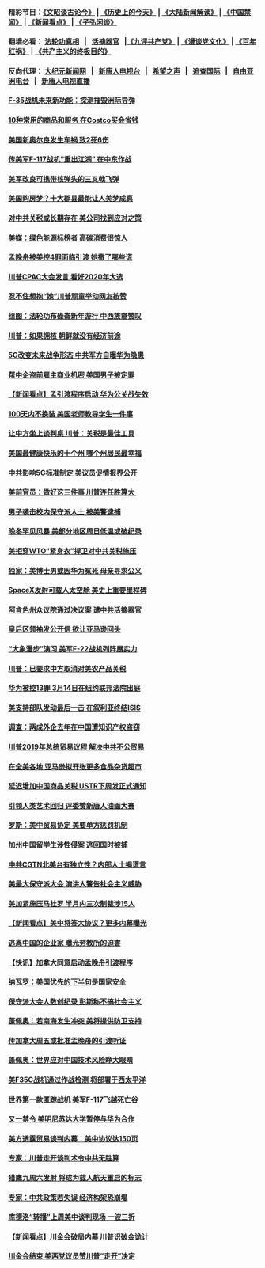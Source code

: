 #### 精彩节目：[《文昭谈古论今》](http://155.138.205.71/wenzhao) | [《历史上的今天》](http://155.138.205.71/today-in-history) | [《大陆新闻解读》](http://155.138.205.71/ntdtv-comedy) | [《中国禁闻》](http://155.138.205.71/ntdtv-news) | [《新闻看点》](http://155.138.205.71/news-insight) | [《子弘闲谈》](http://155.138.205.71/zihongxiantan/) 

 #### 翻墙必看： [法轮功真相](http://155.138.205.71:10000/videos/truth.html) &nbsp;&nbsp;|&nbsp;&nbsp; [活摘器官](http://155.138.205.71:10000/videos/res/Organs/) &nbsp;&nbsp;|[《九评共产党》](http://155.138.205.71:10000/videos/jiuping) | [《漫谈党文化》](http://155.138.205.71:10000/videos/mtdwh) | [《百年红祸》](http://155.138.205.71:10000/videos/bnhh) | [《共产主义的终极目的》](http://155.138.205.71:10000/videos/res/zjmd) 

 #### 反向代理： [大纪元新闻网](http://155.138.205.71:10080/) &nbsp;&nbsp;|&nbsp;&nbsp; [新唐人电视台](http://155.138.205.71:8000/) &nbsp;&nbsp;|&nbsp;&nbsp; [希望之声](http://155.138.205.71:8200/) &nbsp;&nbsp;|&nbsp;&nbsp; [追查国际](http://155.138.205.71:10010/) &nbsp;&nbsp;|&nbsp;&nbsp; [自由亚洲电台](http://155.138.205.71:9800/) &nbsp;&nbsp;|&nbsp;&nbsp; [新唐人电视直播](http://155.138.205.71/) 

#### [F-35战机未来新功能：探测摧毁洲际导弹](../pages/nsc412/n11084576.md?t=03031237) 

#### [10种常用的商品和服务 在Costco买会省钱](../pages/nsc412/n11083409.md?t=03031237) 

#### [美国新奥尔良发生车祸 致2死6伤](../pages/nsc412/n11085688.md?t=03031237) 

#### [传美军F-117战机“重出江湖” 在中东作战](../pages/nsc412/n11085560.md?t=03031237) 

#### [美军改良可携带核弹头的三叉戟飞弹](../pages/nsc412/n11085360.md?t=03031237) 

#### [美国购房梦？十大郡县最能让人美梦成真](../pages/nsc412/n11084365.md?t=03031237) 

#### [对中共关税或长期存在 美公司找到应对之策](../pages/nsc412/n11084764.md?t=03031237) 

#### [美媒：绿色能源标榜者 高碳消费很惊人](../pages/nsc412/n11085202.md?t=03031237) 

#### [孟晚舟被美控4罪面临引渡 她撒了哪些谎](../pages/nsc412/n11084821.md?t=03031237) 

#### [川普CPAC大会发言 看好2020年大选](../pages/nsc412/n11084682.md?t=03031237) 

#### [忍不住想抱“她”川普顽童举动网友按赞](../pages/nsc412/n11084691.md?t=03031237) 

#### [组图：法轮功布碌崙新年游行 中西族裔赞叹](../pages/nsc412/n11084713.md?t=03031237) 

#### [川普：如果拥核 朝鲜就没有经济前途](../pages/nsc412/n11084624.md?t=03031237) 

#### [5G改变未来战争形态 中共军方自曝华为隐患](../pages/nsc412/n11080193.md?t=03031237) 

#### [帮中企盗前雇主商业机密 美国男子被定罪](../pages/nsc412/n11084590.md?t=03031237) 

#### [【新闻看点】孟引渡程序启动 华为公关战失效](../pages/nsc412/n11084453.md?t=03031237) 

#### [100天内不换装 美国老师教导学生一件事](../pages/nsc412/n11084543.md?t=03031237) 

#### [让中方坐上谈判桌 川普：关税是最佳工具](../pages/nsc412/n11084359.md?t=03031237) 

#### [美国最健康快乐的十个州 哪个州居民最幸福](../pages/nsc412/n11084450.md?t=03031237) 

#### [中共影响5G标准制定 美议员促情报界公开](../pages/nsc412/n11084422.md?t=03031237) 

#### [美前官员：做好这三件事 川普连任胜算大 ](../pages/nsc412/n11083314.md?t=03031237) 

#### [男子袭击校内保守派人士 被美警逮捕](../pages/nsc412/n11083471.md?t=03031237) 

#### [晚冬罕见风暴 美部分地区周日低温或破纪录](../pages/nsc412/n11084235.md?t=03031237) 

#### [美拒穿WTO“紧身衣”捍卫对中共关税施压](../pages/nsc412/n11084156.md?t=03031237) 

#### [独家：美博士男或因华为冤死 母亲寻求公义](../pages/nsc412/n11082270.md?t=03031237) 

#### [SpaceX发射可载人太空舱 美史上重要里程碑](../pages/nsc412/n11084023.md?t=03031237) 

#### [阿肯色州众议院通过决议案 谴中共活摘器官](../pages/nsc412/n11082231.md?t=03031237) 

#### [皇后区领袖发公开信  欲让亚马逊回头](../pages/nsc412/n11083353.md?t=03031237) 

#### [“大象漫步”演习 美军F-22战机列阵展实力](../pages/nsc412/n11083501.md?t=03031237) 

#### [川普：已要求中方取消对美农产品关税](../pages/nsc412/n11083216.md?t=03031237) 

#### [华为被控13罪 3月14日在纽约联邦法院出庭](../pages/nsc412/n11082772.md?t=03031237) 

#### [美支持部队发动最后一击 在叙利亚终结ISIS](../pages/nsc412/n11082463.md?t=03031237) 

#### [调查：两成外企去年在中国遭知识产权盗窃](../pages/nsc412/n11082699.md?t=03031237) 

#### [川普2019年总统贸易议程 解决中共不公贸易](../pages/nsc412/n11082766.md?t=03031237) 

#### [在全美各地 亚马逊拟开张更多食品杂货超市](../pages/nsc412/n11082620.md?t=03031237) 

#### [延迟增加中国商品关税 USTR下周发正式通知](../pages/nsc412/n11082707.md?t=03031237) 

#### [引领人类艺术回归 评委赞新唐人油画大赛](../pages/nsc412/n11082419.md?t=03031237) 

#### [罗斯：美中贸易协定 美要单方惩罚机制](../pages/nsc412/n11082394.md?t=03031237) 

#### [加州中国留学生涉性侵案 逃回国时被捕](../pages/nsc412/n11082599.md?t=03031237) 

#### [中共CGTN北美台有独立性？内部人士揭谎言](../pages/nsc412/n11082511.md?t=03031237) 

#### [美最大保守派大会 演讲人警告社会主义威胁](../pages/nsc412/n11082171.md?t=03031237) 

#### [美加紧施压马杜罗 半月内三次制裁涉15人](../pages/nsc412/n11082496.md?t=03031237) 

#### [【新闻看点】美中将签大协议？更多内幕曝光](../pages/nsc412/n11082208.md?t=03031237) 

#### [逃离中国的企业家 曝光劳教所的迫害](../pages/nsc412/n11080422.md?t=03031237) 

#### [【快讯】加拿大同意启动孟晚舟引渡程序](../pages/nsc412/n11082478.md?t=03031237) 

#### [纳瓦罗：美国优先的下半句是国家安全](../pages/nsc412/n11082363.md?t=03031237) 

#### [保守派大会人数创纪录 彭斯称不搞社会主义](../pages/nsc412/n11082273.md?t=03031237) 

#### [蓬佩奥：若南海发生冲突 美将提供防卫支持](../pages/nsc412/n11082064.md?t=03031237) 

#### [传加拿大周五或批准孟晚舟的引渡听证](../pages/nsc412/n11082068.md?t=03031237) 

#### [蓬佩奥：世界应对中国技术风险睁大眼睛](../pages/nsc412/n11081916.md?t=03031237) 

#### [美F35C战机通过作战检测 将部署于西太平洋](../pages/nsc412/n11081544.md?t=03031237) 

#### [世界第一款匿踪战机 美军F-117飞越死亡谷](../pages/nsc412/n11081432.md?t=03031237) 

#### [又一禁令 美明尼苏达大学暂停与华为合作](../pages/nsc412/n11080819.md?t=03031237) 

#### [美方透露贸易谈判内幕：美中协议达150页](../pages/nsc412/n11080846.md?t=03031237) 

#### [专家：川普走开谈判术令中共无胜算](../pages/nsc412/n11080966.md?t=03031237) 

#### [猎鹰九周六发射 将成为载人航天重启的标志](../pages/nsc412/n11080738.md?t=03031237) 

#### [专家：中共政策若失误 经济构架恐崩塌](../pages/nsc412/n11080731.md?t=03031237) 

#### [库德洛“转播”上周美中谈判现场 一波三折](../pages/nsc412/n11080699.md?t=03031237) 

#### [【新闻看点】川金会破局内幕 川普识破金诡计](../pages/nsc412/n11080199.md?t=03031237) 

#### [川金会结束 美两党议员赞川普“走开”决定](../pages/nsc412/n11080514.md?t=03031237) 

